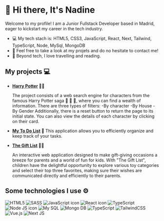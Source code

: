 # 👋 Hi there, It's Nadine 

Welcome to my profile! I am a Junior Fullstack Developer based in Madrid, eager to kickstart my career in the tech industry.

- 💻 My tech stach is: HTML5, CSS3, JavaScript, React, Next, Tailwind, TypeScript, Node, MySql, MongoDB
- 🌱 Feel free to take a look at my projets and do no hesitate to contact me!
- 💃 Beyond tech, I love travelling and reading.

## My projects 💻

* **[Harry Potter](https://nadinestrella.github.io/HarryPotter/) 🧙🧙**

  The project consists of a web search engine for characters from the famous Harry Potter saga 🧙 🧙 🧙, where you can find a wealth of information.
There are three types of filters:
-By character
-By House
-By Gender
Additionally, there is a reset button to return the page to its initial state.
You can also view the details of each character by clicking on their card.

* **[My To Do List](https://nadinestrella.github.io/myToDoList/) 📝**
 This application allows you to efficiently organize and keep track of your tasks. 


* **[The Gift List](https://nadinestrella.github.io/GiftList/#/) 🎁🎁**
  
  An interactive web application designed to make gift-giving occasions a breeze for parents and a world of fun for kids.
  With "The Gift List", children have the delightful opportunity to explore various toy categories and select their top three favorites, making sure their wishes are communicated directly and efficiently to their parents.



## Some technologies I use ⚙️
![HTML5](https://img.shields.io/badge/HTML5-E34F26?style=for-the-badge&logo=html5&logoColor=white)
![SASS](https://img.shields.io/badge/Sass-CC6699?style=for-the-badge&logo=sass&logoColor=white)
![JavaScript icon](https://img.shields.io/badge/JavaScript-323330?style=for-the-badge&logo=javascript&logoColor=F7DF1E)
![React icon](https://img.shields.io/badge/React-20232A?style=for-the-badge&logo=react&logoColor=61DAFB)
![TypeScript](https://img.shields.io/badge/typescript-%23007ACC.svg?style=for-the-badge&logo=typescript&logoColor=white)
![Node JS icon](https://img.shields.io/badge/Node%20js-339933?style=for-the-badge&logo=nodedotjs&logoColor=white)
![My SQL](https://img.shields.io/badge/MySQL-005C84?style=for-the-badge&logo=mysql&logoColor=white)
![Mongo DB](https://img.shields.io/badge/MongoDB-4EA94B?style=for-the-badge&logo=mongodb&logoColor=white)
![TypeScript](https://img.shields.io/badge/typescript-%23007ACC.svg?style=for-the-badge&logo=typescript&logoColor=white)
![TailwindCSS](https://img.shields.io/badge/tailwindcss-%2338B2AC.svg?style=for-the-badge&logo=tailwind-css&logoColor=white)
![Vue.js](https://img.shields.io/badge/vuejs-%2335495e.svg?style=for-the-badge&logo=vuedotjs&logoColor=%234FC08D)
![Next JS](https://img.shields.io/badge/Next-black?style=for-the-badge&logo=next.js&logoColor=white)










